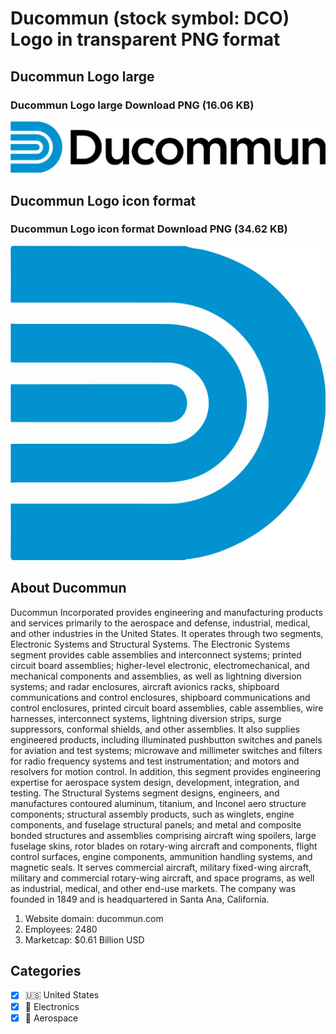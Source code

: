 # Ducommun (stock symbol: DCO) Logo in transparent PNG format

## Ducommun Logo large

### Ducommun Logo large Download PNG (16.06 KB)

![Ducommun Logo large Download PNG (16.06 KB)](/img/orig/DCO_BIG-105cd400.png)

## Ducommun Logo icon format

### Ducommun Logo icon format Download PNG (34.62 KB)

![Ducommun Logo icon format Download PNG (34.62 KB)](/img/orig/DCO-c521e594.png)

## About Ducommun

Ducommun Incorporated provides engineering and manufacturing products and services primarily to the aerospace and defense, industrial, medical, and other industries in the United States. It operates through two segments, Electronic Systems and Structural Systems. The Electronic Systems segment provides cable assemblies and interconnect systems; printed circuit board assemblies; higher-level electronic, electromechanical, and mechanical components and assemblies, as well as lightning diversion systems; and radar enclosures, aircraft avionics racks, shipboard communications and control enclosures, shipboard communications and control enclosures, printed circuit board assemblies, cable assemblies, wire harnesses, interconnect systems, lightning diversion strips, surge suppressors, conformal shields, and other assemblies. It also supplies engineered products, including illuminated pushbutton switches and panels for aviation and test systems; microwave and millimeter switches and filters for radio frequency systems and test instrumentation; and motors and resolvers for motion control. In addition, this segment provides engineering expertise for aerospace system design, development, integration, and testing. The Structural Systems segment designs, engineers, and manufactures contoured aluminum, titanium, and Inconel aero structure components; structural assembly products, such as winglets, engine components, and fuselage structural panels; and metal and composite bonded structures and assemblies comprising aircraft wing spoilers, large fuselage skins, rotor blades on rotary-wing aircraft and components, flight control surfaces, engine components, ammunition handling systems, and magnetic seals. It serves commercial aircraft, military fixed-wing aircraft, military and commercial rotary-wing aircraft, and space programs, as well as industrial, medical, and other end-use markets. The company was founded in 1849 and is headquartered in Santa Ana, California.

1. Website domain: ducommun.com
2. Employees: 2480
3. Marketcap: $0.61 Billion USD


## Categories
- [x] 🇺🇸 United States
- [x] 🔌 Electronics
- [x] 🚀 Aerospace
